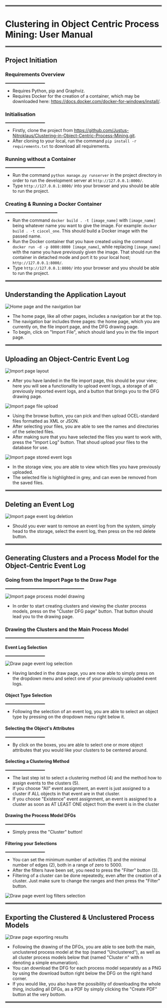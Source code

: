 <hr style="border:2px solid gray"> </hr>

# Clustering in Object Centric Process Mining: User Manual

<hr style="border:2px solid gray"> </hr>

## Project Initiation

### Requirements Overview
<hr style="border:1px solid gray" width="25%"> </hr>

* Requires Python, pip and Graphviz.
* Requires Docker for the creation of a container, which may be downloaded here: https://docs.docker.com/docker-for-windows/install/.

### Initialisation
<hr style="border:1px solid gray" width="25%"> </hr>

* Firstly, clone the project from https://github.com/Justus-Nitroklaus/Clustering-in-Object-Centric-Process-Mining.git.
* After cloning to your local, run the command `pip install -r requirements.txt` to download all requirements.

### Running without a Container
<hr style="border:1px solid gray" width="25%"> </hr>

* Run the command `python manage.py runserver` in the project directory in order to run the development server at `http://127.0.0.1:8000/`.
* Type `http://127.0.0.1:8000/` into your browser and you should be able to run the project.

### Creating & Running a Docker Container
<hr style="border:1px solid gray" width="33%"> </hr>

* Run the command `docker build . -t [image_name]` with `[image_name]` being whatever name you want to give the image. For example: `docker build . -t ciocel_one`. This should build a Docker image with the passed name.
* Run the Docker container that you have created using the command `docker run -d -p 8000:8000 [image_name]`, while replacing `[image_name]` with the name you have previously given the image. That should run the container in detached mode and port it to your local host; `http://127.0.0.1:8000/`.
* Type `http://127.0.0.1:8000/` into your browser and you should be able to run the project.

<hr style="border:2px solid gray"> </hr>

## Understanding the Application Layout

![](./HomePage_Navi.png "Home page and the navigation bar")

* The home page, like all other pages, includes a navigation bar at the top. 
* The navigation bar includes three pages: the home page, which you are currently on, the file import page, and the DFG drawing page.
* To begin, click on "Import File", which should land you in the file import page.

<hr style="border:2px solid gray"> </hr>

## Uploading an Object-Centric Event Log

![](./ImportPage_Main.png "Import page layout")

* After you have landed in the file import page, this should be your view; here you will see a functionality to upload event logs, a storage of all previously imported event logs, and a button that brings you to the DFG drawing page.

![](./ImportPage_Upload.png "Import page file upload")

* Using the browse button, you can pick and then upload OCEL-standard files formatted as XML or JSON.
* After selecting your files, you are able to see the names and directories of the selected files.
* After making sure that you have selected the files you want to work with, press the "Import Log" button. That shoud upload your files to the database for use.

![](./ImportPage_Storage.png "Import page stored event logs")

* In the storage view, you are able to view which files you have previously uploaded. 
* The selected file is highlighted in grey, and can even be removed from the saved files.

<hr style="border:2px solid gray"> </hr>

## Deleting an Event Log

![](./ImportPage_Deleting.png "Import page event log deletion")

* Should you ever want to remove an event log from the system, simply head to the storage, select the event log, then press on the red delete button.

<hr style="border:2px solid gray"> </hr>

## Generating Clusters and a Process Model for the Object-Centric Event Log

### Going from the Import Page to the Draw Page
<hr style="border:1px solid gray" width="50%"> </hr>

![](./ImportPage_Drawing.png "Import page process model drawing")

* In order to start creating clusters and viewing the cluster process models, press on the "Cluster DFG page" button. That button should lead you to the drawing page.

### Drawing the Clusters and the Main Process Model
<hr style="border:1px solid gray" width="50%"> </hr>

#### Event Log Selection
<hr style="border:1px solid gray" width="25%"> </hr>

![](./DrawPage_Main.png "Draw page event log selection")

* Having landed in the draw page, you are now able to simply press on the dropdown menu and select one of your previously uploaded event logs.

#### Object Type Selection
<hr style="border:1px solid gray" width="25%"> </hr>

* Following the selection of an event log, you are able to select an object type by pressing on the dropdown menu right below it.

#### Selecting the Object's Attributes
<hr style="border:1px solid gray" width="25%"> </hr>

* By click on the boxes, you are able to select one or more object attributes that you would like your clusters to be centered around.

#### Selecting a Clustering Method
<hr style="border:1px solid gray" width="25%"> </hr>

* The last step ist to select a clustering method (4) and the method how to assign events to the clusters (5).
* If you choose "All" event assignment, an event is just assigned to a cluster if ALL objects in that event are in that cluster.
* If you choose "Existence" event assignment, an event is assigned to a cluster as soon as AT LEAST ONE object from the event is in the cluster

#### Drawing the Process Model DFGs
<hr style="border:1px solid gray" width="25%"> </hr>

* Simply press the "Cluster" button!

#### Filtering your Selections
<hr style="border:1px solid gray" width="25%"> </hr>

* You can set the minimum number of activities (1) and the minimal number of edges (2), both in a range of zero to 5000.
* After the filters have been set, you need to press the "Filter" button (3).
* Filtering of a cluster can be done repeatedly, even after the creation of a cluster. Just make sure to change the ranges and then press the "Filter" button.

![](./Drawpage_Filtering.png "Draw page event log filters selection")

<hr style="border:2px solid gray"> </hr>

## Exporting the Clustered & Unclustered Process Models

![](./Drawpage_Export.png "Draw page exporting results")

* Following the drawing of the DFGs, you are able to see both the main, unclustered process model at the top (named "Unclustered"), as well as all cluster process models below that (named "Cluster n" with n denoting a simple enumeration). 
* You can download the DFG for each process model separately as a PNG by using the download button right below the DFG on the right hand corner.
* If you would like, you also have the possibility of downloading the whole thing, including all DFGs, as a PDF by simply clicking the "Create PDF" button at the very bottom.

<hr style="border:2px solid gray"> </hr>

